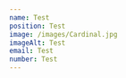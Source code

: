 ```yaml
---
name: Test
position: Test
image: /images/Cardinal.jpg
imageAlt: Test
email: Test
number: Test
---
```

